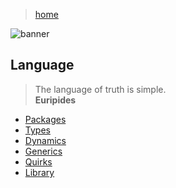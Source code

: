 > [home](../)

![banner](/go/photos/banner.png)

## Language

> The language of truth is simple.  
> **Euripides**

* [Packages](packages)
* [Types](types)
* [Dynamics](dynamics)
* [Generics](generics)
* [Quirks](quirks)
* [Library](library)
